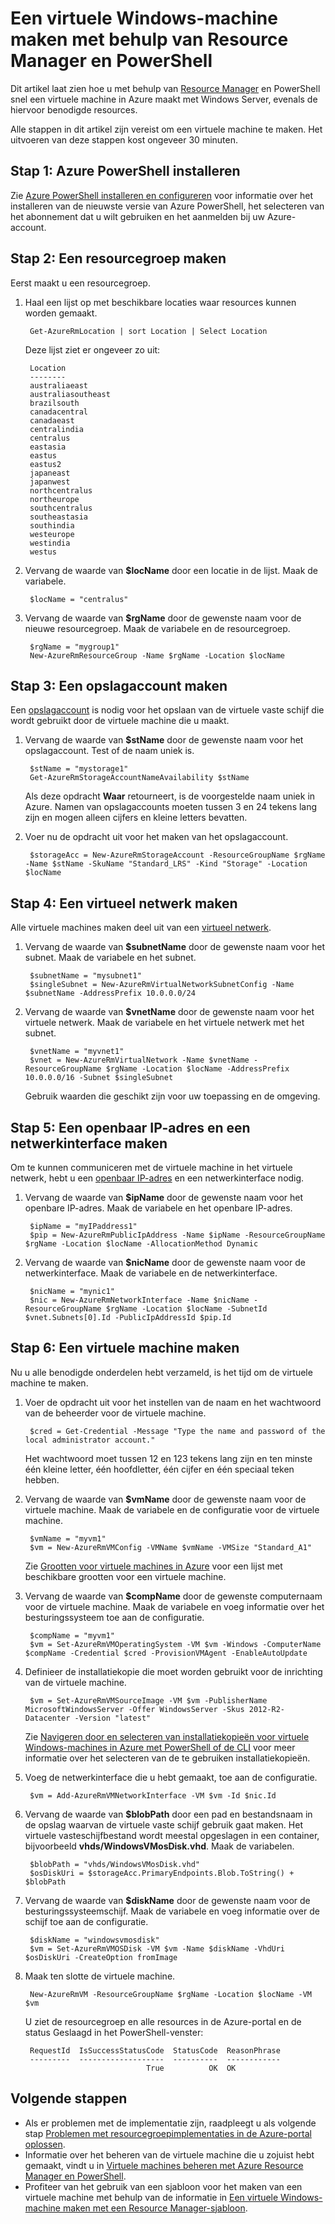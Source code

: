 <properties
    pageTitle="Een virtuele machine in Azure maken met behulp van PowerShell | Microsoft Azure"
    description="Gebruik Azure PowerShell en Azure Resource Manager om eenvoudig een nieuwe virtuele machine met Windows Server te maken."
    services="virtual-machines-windows"
    documentationCenter=""
    authors="davidmu1"
    manager="timlt"
    editor=""
    tags="azure-resource-manager"/>

<tags
    ms.service="virtual-machines-windows"
    ms.workload="na"
    ms.tgt_pltfrm="na"
    ms.devlang="na"
    ms.topic="get-started-article"
    ms.date="06/07/2016"
    ms.author="davidmu"/>

# Een virtuele Windows-machine maken met behulp van Resource Manager en PowerShell

Dit artikel laat zien hoe u met behulp van [Resource Manager](../resource-group-overview.md) en PowerShell snel een virtuele machine in Azure maakt met Windows Server, evenals de hiervoor benodigde resources. 

Alle stappen in dit artikel zijn vereist om een virtuele machine te maken. Het uitvoeren van deze stappen kost ongeveer 30 minuten.

## Stap 1: Azure PowerShell installeren

Zie [Azure PowerShell installeren en configureren](../powershell-install-configure.md) voor informatie over het installeren van de nieuwste versie van Azure PowerShell, het selecteren van het abonnement dat u wilt gebruiken en het aanmelden bij uw Azure-account.
        
## Stap 2: Een resourcegroep maken

Eerst maakt u een resourcegroep.

1. Haal een lijst op met beschikbare locaties waar resources kunnen worden gemaakt.

        Get-AzureRmLocation | sort Location | Select Location
        
    Deze lijst ziet er ongeveer zo uit:
    
        Location
        --------
        australiaeast
        australiasoutheast
        brazilsouth
        canadacentral
        canadaeast
        centralindia
        centralus
        eastasia
        eastus
        eastus2
        japaneast
        japanwest
        northcentralus
        northeurope
        southcentralus
        southeastasia
        southindia
        westeurope
        westindia
        westus

2. Vervang de waarde van **$locName** door een locatie in de lijst. Maak de variabele.

        $locName = "centralus"
        
3. Vervang de waarde van **$rgName** door de gewenste naam voor de nieuwe resourcegroep. Maak de variabele en de resourcegroep.

        $rgName = "mygroup1"
        New-AzureRmResourceGroup -Name $rgName -Location $locName
    
## Stap 3: Een opslagaccount maken

Een [opslagaccount](../storage/storage-introduction.md) is nodig voor het opslaan van de virtuele vaste schijf die wordt gebruikt door de virtuele machine die u maakt.

1. Vervang de waarde van **$stName** door de gewenste naam voor het opslagaccount. Test of de naam uniek is.

        $stName = "mystorage1"
        Get-AzureRmStorageAccountNameAvailability $stName

    Als deze opdracht **Waar** retourneert, is de voorgestelde naam uniek in Azure. Namen van opslagaccounts moeten tussen 3 en 24 tekens lang zijn en mogen alleen cijfers en kleine letters bevatten.
    
2. Voer nu de opdracht uit voor het maken van het opslagaccount.
    
        $storageAcc = New-AzureRmStorageAccount -ResourceGroupName $rgName -Name $stName -SkuName "Standard_LRS" -Kind "Storage" -Location $locName
        
## Stap 4: Een virtueel netwerk maken

Alle virtuele machines maken deel uit van een [virtueel netwerk](../virtual-network/virtual-networks-overview.md).

1. Vervang de waarde van **$subnetName** door de gewenste naam voor het subnet. Maak de variabele en het subnet.
        
        $subnetName = "mysubnet1"
        $singleSubnet = New-AzureRmVirtualNetworkSubnetConfig -Name $subnetName -AddressPrefix 10.0.0.0/24
        
2. Vervang de waarde van **$vnetName** door de gewenste naam voor het virtuele netwerk. Maak de variabele en het virtuele netwerk met het subnet.

        $vnetName = "myvnet1"
        $vnet = New-AzureRmVirtualNetwork -Name $vnetName -ResourceGroupName $rgName -Location $locName -AddressPrefix 10.0.0.0/16 -Subnet $singleSubnet
        
    Gebruik waarden die geschikt zijn voor uw toepassing en de omgeving.
        
## Stap 5: Een openbaar IP-adres en een netwerkinterface maken

Om te kunnen communiceren met de virtuele machine in het virtuele netwerk, hebt u een [openbaar IP-adres](../virtual-network/virtual-network-ip-addresses-overview-arm.md) en een netwerkinterface nodig.

1. Vervang de waarde van **$ipName** door de gewenste naam voor het openbare IP-adres. Maak de variabele en het openbare IP-adres.

        $ipName = "myIPaddress1"
        $pip = New-AzureRmPublicIpAddress -Name $ipName -ResourceGroupName $rgName -Location $locName -AllocationMethod Dynamic
        
2. Vervang de waarde van **$nicName** door de gewenste naam voor de netwerkinterface. Maak de variabele en de netwerkinterface.

        $nicName = "mynic1"
        $nic = New-AzureRmNetworkInterface -Name $nicName -ResourceGroupName $rgName -Location $locName -SubnetId $vnet.Subnets[0].Id -PublicIpAddressId $pip.Id
        
## Stap 6: Een virtuele machine maken

Nu u alle benodigde onderdelen hebt verzameld, is het tijd om de virtuele machine te maken.

1. Voer de opdracht uit voor het instellen van de naam en het wachtwoord van de beheerder voor de virtuele machine.

        $cred = Get-Credential -Message "Type the name and password of the local administrator account."
        
    Het wachtwoord moet tussen 12 en 123 tekens lang zijn en ten minste één kleine letter, één hoofdletter, één cijfer en één speciaal teken hebben. 
        
2. Vervang de waarde van **$vmName** door de gewenste naam voor de virtuele machine. Maak de variabele en de configuratie voor de virtuele machine.

        $vmName = "myvm1"
        $vm = New-AzureRmVMConfig -VMName $vmName -VMSize "Standard_A1"
        
    Zie [Grootten voor virtuele machines in Azure](virtual-machines-windows-sizes.md) voor een lijst met beschikbare grootten voor een virtuele machine.
    
3. Vervang de waarde van **$compName** door de gewenste computernaam voor de virtuele machine. Maak de variabele en voeg informatie over het besturingssysteem toe aan de configuratie.

        $compName = "myvm1"
        $vm = Set-AzureRmVMOperatingSystem -VM $vm -Windows -ComputerName $compName -Credential $cred -ProvisionVMAgent -EnableAutoUpdate
        
4. Definieer de installatiekopie die moet worden gebruikt voor de inrichting van de virtuele machine. 

        $vm = Set-AzureRmVMSourceImage -VM $vm -PublisherName MicrosoftWindowsServer -Offer WindowsServer -Skus 2012-R2-Datacenter -Version "latest"
        
    Zie [Navigeren door en selecteren van installatiekopieën voor virtuele Windows-machines in Azure met PowerShell of de CLI](virtual-machines-windows-cli-ps-findimage.md) voor meer informatie over het selecteren van de te gebruiken installatiekopieën.
        
5. Voeg de netwerkinterface die u hebt gemaakt, toe aan de configuratie.

        $vm = Add-AzureRmVMNetworkInterface -VM $vm -Id $nic.Id
        
6. Vervang de waarde van **$blobPath** door een pad en bestandsnaam in de opslag waarvan de virtuele vaste schijf gebruik gaat maken. Het virtuele vasteschijfbestand wordt meestal opgeslagen in een container, bijvoorbeeld **vhds/WindowsVMosDisk.vhd**. Maak de variabelen.

        $blobPath = "vhds/WindowsVMosDisk.vhd"
        $osDiskUri = $storageAcc.PrimaryEndpoints.Blob.ToString() + $blobPath
        
7. Vervang de waarde van **$diskName** door de gewenste naam voor de besturingssysteemschijf. Maak de variabele en voeg informatie over de schijf toe aan de configuratie.

        $diskName = "windowsvmosdisk"
        $vm = Set-AzureRmVMOSDisk -VM $vm -Name $diskName -VhdUri $osDiskUri -CreateOption fromImage
        
8. Maak ten slotte de virtuele machine.

        New-AzureRmVM -ResourceGroupName $rgName -Location $locName -VM $vm

    U ziet de resourcegroep en alle resources in de Azure-portal en de status Geslaagd in het PowerShell-venster:

        RequestId  IsSuccessStatusCode  StatusCode  ReasonPhrase
        ---------  -------------------  ----------  ------------
                                  True          OK  OK
                                  
## Volgende stappen

- Als er problemen met de implementatie zijn, raadpleegt u als volgende stap [Problemen met resourcegroepimplementaties in de Azure-portal oplossen](../resource-manager-troubleshoot-deployments-portal.md).
- Informatie over het beheren van de virtuele machine die u zojuist hebt gemaakt, vindt u in [Virtuele machines beheren met Azure Resource Manager en PowerShell](virtual-machines-windows-ps-manage.md).
- Profiteer van het gebruik van een sjabloon voor het maken van een virtuele machine met behulp van de informatie in [Een virtuele Windows-machine maken met een Resource Manager-sjabloon](virtual-machines-windows-ps-template.md).



<!--HONumber=ago16_HO4-->



